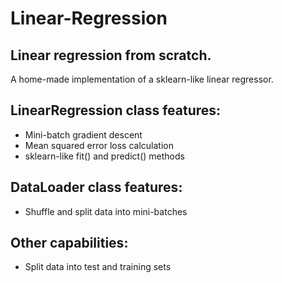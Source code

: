 # Linear-Regression

## Linear regression from scratch.
A home-made implementation of a sklearn-like linear regressor.

## LinearRegression class features:
* Mini-batch gradient descent
* Mean squared error loss calculation
* sklearn-like fit() and predict() methods

## DataLoader class features:
* Shuffle and split data into mini-batches

## Other capabilities:
* Split data into test and training sets
